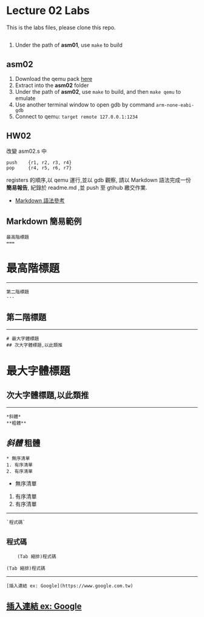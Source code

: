 Lecture 02 Labs
===
This is the labs files, please clone this repo.

##
1. Under the path of **asm01**, use `make` to build

## asm02
1. Download the qemu pack [here](http://140.116.39.233/ese/02/gnu-mcu-eclipse-qemu.zip)
2. Extract into the **asm02** folder
3. Under the path of **asm02**, use `make` to build, and then `make qemu` to emulate
4. Use another terminal window to open gdb by command `arm-none-eabi-gdb`
5. Connect to qemu: `target remote 127.0.0.1:1234`


## HW02
改變 asm02.s 中
``` 	
push    {r1, r2, r3, r4}
pop     {r4, r5, r6, r7}
```
registers 的順序,以 qemu 運行,並以 gdb 觀察,
請以 Markdown 語法完成一份 **簡易報告**,
紀錄於 readme.md ,並 push 至 gtihub 繳交作業.
* [Markdown 語法參考](https://markdown.tw)

## Markdown 簡易範例
```
最高階標題
===
```
最高階標題
===
---
```
第二階標題
---
```
第二階標題
---
---
```
# 最大字體標題
## 次大字體標題,以此類推
```
# 最大字體標題
## 次大字體標題,以此類推
---
```
*斜體*
**粗體**
```
*斜體*
**粗體**
---
```
* 無序清單
1. 有序清單
2. 有序清單
```
* 無序清單
1. 有序清單
2. 有序清單
---
```
`程式碼`
```
`程式碼`
---
```
    (Tab 縮排)程式碼
```
    (Tab 縮排)程式碼
---
```
[插入連結 ex: Google](https://www.google.com.tw)
```
[插入連結 ex: Google](https://www.google.com.tw)
---
